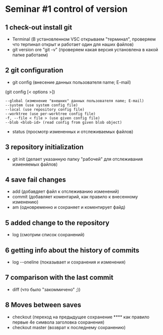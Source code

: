# Seminar #1 control of version

## 1 check-out install git
- Terminal (В установленном VSC открываем "терминал", проверяем что терпинал открыт и работает один для наших файлов)
- git version ore "git -v" (проверяем какая версия установлена в какой папке работаем)
## 2 git configuration
- git config (внесение данных пользователя name; E-mail)

(git config [< options >])

    --global (изменение "внешних" данных пользователя name; E-mail)
    --system (use system config file)
    --local (use repository config file)
    --worktree (use per-worktree config file)
    -f, --file < file > (use given config file)
    --blob <blob-id> (read config from given blob object)

- status (просмотр измененных и отслеживаемых файлов) 

## 3 repository initialization 
- git init (делает указанную папку "рабочей" для отслеживания изменяемых файлов)
## 4 save fail changes
- add (добавдяет файл к отслеживанию изменений)
- commit (добавляет коментарий, как правило к внесенному изменению)
- am (одновременно и сохраняет и коментирует файд)
## 5 added change to the repository
- log (смотрим список сохранений)
## 6 getting info about the history of commits
- log --oneline (показывает и сохранения и изменения)
## 7 comparison with the last commit
- diff (что было "закоммичено" ;))
## 8 Moves between saves
- checkout (переход на предыдущее сохранение **** как правило первые 4е символа заголовка сохранения)
- checkout master (возврат к последнему сохранению)
